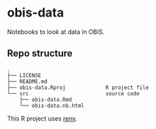 # obis-data

Notebooks to look at data in OBIS.


## Repo structure

```
.
├── LICENSE
├── README.md
├── obis-data.Rproj				R project file
└── src							source code
    ├── obis-data.Rmd			
    └── obis-data.nb.html
```

This R project uses [renv](https://rstudio.github.io/renv/articles/renv.html).